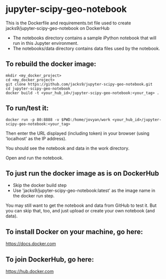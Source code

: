 # jupyter-scipy-geo-notebook

This is the Dockerfile and requirements.txt file used to create jacks9/jupyter-scipy-geo-notebook on DockerHub

* The notebooks directory contains a sample iPython notebook that will run in this Jupyter environment.  
* The notebooks/data directory contains data files used by the notebook.

To rebuild the docker image:
---

```
mkdir <my_docker_project>
cd <my_docker_project>
git clone https://github.com/jacks9/jupyter-scipy-geo-notebook.git
cd jupyter-scipy-geo-notebook
docker build -t <your_hub_id>/jupyter-scipy-geo-notebook:<your_tag> .
```

To run/test it:
---

```
docker run -p 80:8888 -v $PWD:/home/jovyan/work <your_hub_id>/jupyter-scipy-geo-notebook:<your_tag>
```

Then enter the URL displayed (including token) in your browser (using 'localhost' as the IP address).

You should see the notebook and data in the work directory.  

Open and run the notebook.

To just run the docker image as is  on DockerHub
---
* Skip the docker build step 
* Use 'jacks9/jupyter-scipy-geo-notebook:latest' as the image name in the docker run step. 

You may still want to get the notebook and data from GitHub to test it. But you can skip that, too, and just upload or create your own notebook (and data).

To install Docker on your machine, go here:
---
https://docs.docker.com

To join DockerHub, go here:
---
https://hub.docker.com
